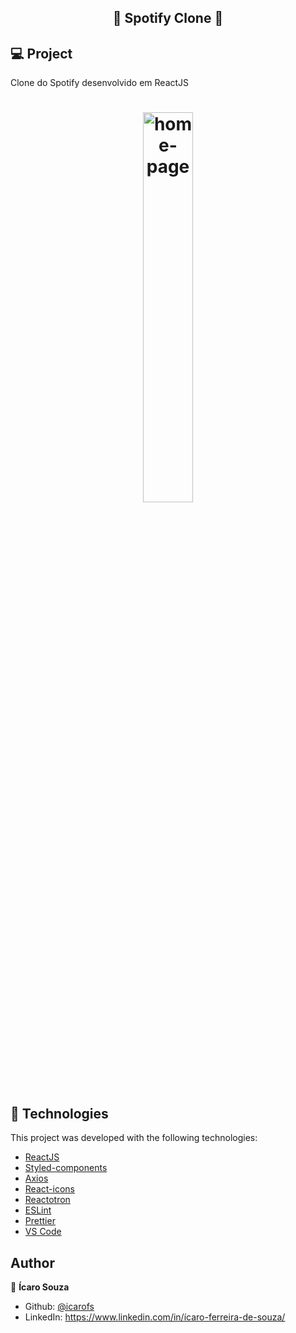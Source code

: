 
<h2 align="center">
	🚀 Spotify Clone 🚀
</h2>

## 💻 Project

Clone do Spotify desenvolvido em ReactJS

<h1 align="center">
    <img alt="home-page" title="home-page" src="https://user-images.githubusercontent.com/40183867/89597750-5e945d00-d831-11ea-9e4c-b7f334acb29c.png"  width="40%"/>
</h1>

## :rocket: Technologies

This project was developed with the following technologies:

- [ReactJS](https://reactjs.org/)
- [Styled-components](https://www.styled-components.com/)
- [Axios](https://github.com/axios/axios)
- [React-icons](https://react-icons.netlify.com/)
- [Reactotron](https://infinite.red/reactotron)
- [ESLint](https://eslint.org/)
- [Prettier](https://prettier.io/)
- [VS Code](https://code.visualstudio.com/)

## Author

👤 **Ícaro Souza**

- Github: [@icarofs](https://github.com/icarofs)
- LinkedIn: https://www.linkedin.com/in/ícaro-ferreira-de-souza/
